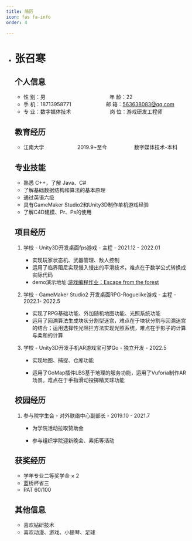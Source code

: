 ```yaml
---
title: 简历
icon: fas fa-info
order: 4

---
```


- # 张召寒
  
  ## 个人信息
  
  - 性 别：男             年 龄：22
  - 手 机：18713958771        邮 箱：[563638083@qq.com](mailto:563638083@qq.com)
  - 专 业：数字媒体技术         岗 位：游戏研发工程师
  
  ## 教育经历
  
  - 江南大学       2019.9~至今      数字媒体技术-本科
  
  ## 专业技能
  
  - 熟悉 C++，了解 Java、C#
  - 了解基础数据结构和算法的基本原理
  - 通过英语六级
  - 具有GameMaker Studio2和Unity3D制作单机游戏经验
  - 了解C4D建模、Pr、Ps的使用
  
  ## 项目经历
  
  1. 学校 - Unity3D开发桌面fps游戏 - 主程 - 2021.12 - 2022.01
     
     - 实现玩家状态机、武器管理、敌人控制
     - 运用了临界阻尼实现慢入慢出的平滑技术，难点在于数学公式转换成实际代码
     - demo演示地址:[游戏编程作业：Escape from the forest](https://www.bilibili.com/video/BV1y44y1j7NH?spm_id_from=333.999.0.0)
  
  2. 学校 - GameMaker Studio2 开发桌面RPG-Roguelike游戏 - 主程 - 2022.1- 2022.5
     
     - 实现了RPG基础功能、外加随机地图功能、光照系统功能
     - 运用了回溯算法生成块状分割型迷宫，难点在于块状分割与回溯迷宫的结合；运用选择性光阻拦方法实现光照系统，难点在于影子的计算与柔和的计算
  
  3. 学校 - Unity3D开发手机AR游戏宝可梦Go - 独立开发 - 2022.5
     
     - 实现地图、捕捉、仓库功能
     
     - 运用了GoMap插件LBS基于地理的服务功能，运用了Vuforia制作AR场景。难点在于手指滑动投掷精灵球功能
  
  ## 校园经历
  
  1. 参与院学生会 - 对外联络中心副部长 - 2019.10 - 2021.7
     
     - 为学院活动拉取赞助金
     
     - 参与组织学院迎新晚会、素拓等活动
  
  ## 获奖经历
  
  - 学年专业二等奖学金 × 2
  - 蓝桥杯省三
  - PAT 60/100
  
  ## 其他信息
  
  - 喜欢钻研技术
  - 喜欢动漫、游戏、小提琴、足球
